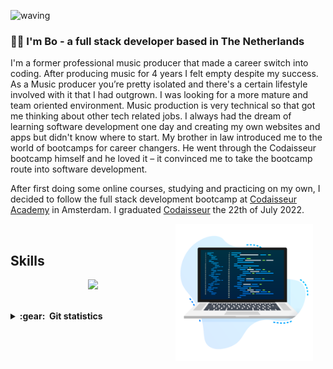 ![waving](https://capsule-render.vercel.app/api?type=waving&height=200&text=bdseerden%20&fontAlignY=40&color=gradient)

### :man_technologist: I'm Bo - a full stack developer based in The Netherlands

I'm a former professional music producer that made a career switch into coding. After producing music for 4 years I felt empty despite my success. As a Music producer you’re pretty isolated and there's a certain lifestyle involved with it that I had outgrown. I was looking for a more mature and team oriented environment. Music production is very technical so that got me thinking about other tech related jobs. I always had the dream of learning software development one day and creating my own websites and apps but didn't know where to start. My brother in law introduced me to the world of bootcamps for career changers. He went through the Codaisseur bootcamp himself and he loved it – it convinced me to take the bootcamp route into software development.

After first doing some online courses, studying and practicing on my own, I decided to follow the full stack development bootcamp at [Codaisseur Academy](https://codaisseur.com/courses/academy/) in Amsterdam. I graduated [Codaisseur](https://codaisseur.com/courses/academy/) the 22th of July 2022.

<img align='right' height='220' style="margin-right:20px" src='assets/programmer.png' alt='Programmer'>

<br>
<h2>Skills</h2>

<p align="center">
  <a href="https://skillicons.dev">
    <img src="https://skillicons.dev/icons?i=git,vscode,html,css,js,react,redux,postgres,bootstrap,express" />
  </a>
</p>
<br>

<details close="true">
  <summary><b>:gear: &nbsp;Git statistics</b></summary>
  <img height="150px" src="https://github-readme-stats.vercel.app/api?username=bdseerden&show_icons=true&theme=highcontrast" />
  <img height="150px" src="https://github-readme-stats.vercel.app/api/top-langs/?username=bdseerden&hide=html&layout=compact&theme=highcontrast" />
 
 </details>

